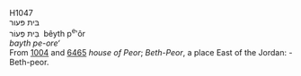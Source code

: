 <body>
  <p>H1047<br>  בּית פּעור  <br> בֵּיתּ פְּעוֹר  ‎  bêyth p<sup>e</sup>‛ôr  <br><i>bayth</i> <i>pe-ore‘ </i><br>From <a href="h1004.htm">1004</a> and <a href="h6465.htm">6465</a>  <i>house</i> <i>of</i> <i>Peor</i>; <i>Beth-Peor</i>, a place East of the Jordan: - Beth-peor.<br></p>
 </body>